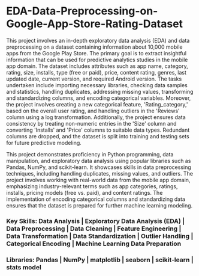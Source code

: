 # EDA-Data-Preprocessing-on-Google-App-Store-Rating-Dataset

This project involves an in-depth exploratory data analysis (EDA) and data preprocessing on a dataset containing information about 10,000 mobile apps from the Google Play Store. The primary goal is to extract insightful information that can be used for predictive analytics studies in the mobile app domain. The dataset includes attributes such as app name, category, rating, size, installs, type (free or paid), price, content rating, genres, last updated date, current version, and required Android version. The tasks undertaken include importing necessary libraries, checking data samples and statistics, handling duplicates, addressing missing values, transforming and standardizing columns, and encoding categorical variables. Moreover, the project involves creating a new categorical feature, 'Rating_category,' based on the overall user rating, and handling outliers in the 'Reviews' column using a log transformation. Additionally, the project ensures data consistency by treating non-numeric entries in the 'Size' column and converting 'Installs' and 'Price' columns to suitable data types. Redundant columns are dropped, and the dataset is split into training and testing sets for future predictive modeling.

This project demonstrates proficiency in Python programming, data manipulation, and exploratory data analysis using popular libraries such as Pandas, NumPy, and scikit-learn. It showcases skills in data preprocessing techniques, including handling duplicates, missing values, and outliers. The project involves working with real-world data from the mobile app domain, emphasizing industry-relevant terms such as app categories, ratings, installs, pricing models (free vs. paid), and content ratings. The implementation of encoding categorical columns and standardizing data ensures that the dataset is prepared for further machine learning modeling.

### Key Skills: Data Analysis | Exploratory Data Analysis (EDA) | Data Preprocessing | Data Cleaning | Feature Engineering | Data Transformation | Data Standardization | Outlier Handling | Categorical Encoding | Machine Learning Data Preparation

### Libraries: Pandas | NumPy | matplotlib | seaborn | scikit-learn | stats model 
